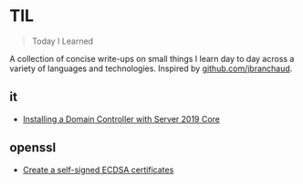 # TIL

> Today I Learned

A collection of concise write-ups on small things I learn day to day across a
variety of languages and technologies. Inspired by [github.com/jbranchaud](https://github.com/jbranchaud/til).

## it

* [Installing a Domain Controller with Server 2019 Core](it/installing-a-domain-controller-with-server-2019-core.md)

## openssl

* [Create a self-signed ECDSA certificates](openssl/create-self-signed-ecdsa-certificates.md)
